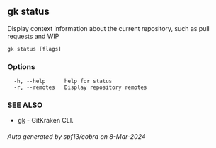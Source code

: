 ## gk status

Display context information about the current repository, such as pull requests and WIP

```
gk status [flags]
```

### Options

```
  -h, --help      help for status
  -r, --remotes   Display repository remotes
```

### SEE ALSO

* [gk](gk.md)	 - GitKraken CLI.

###### Auto generated by spf13/cobra on 8-Mar-2024
